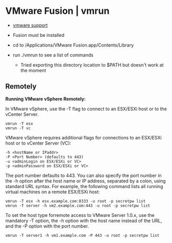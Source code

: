 # VMware Fusion | vmrun

- [vmware support](https://www.vmware.com/support/developer/vix-api/vix112_vmrun_command.pdf)

*   Fusion must be installed

*   cd to /Applications/VMware Fusion.app/Contents/Library

*   run ./vmrun to see a list of commands

    *   Tried exporting this directory location to $PATH but doesn't work at the
    moment

## Remotely

**Running VMware vSphere Remotely:**

In VMware vSphere, use the -T flag to connect to an ESX/ESXi host or to the
vCenter Server.

    vmrun -T esx
    vmrun -T vc

VMware vSphere requires additional flags for connections to an ESX/ESXi host
or to vCenter Server (VC):

    -h <hostName or IPaddr>
    -P <Port Number> (defaults to 443)
    -u <adminLogin on ESX/ESXi or VC>
    -p <adminPassword on ESX/ESXi or VC>

The port number defaults to 443. You can also specify the port number in the -h
option after the host name or IP address, separated by a colon, using standard
URL syntax. For example, the following command lists all running virtual
machines on a remote ESX/ESXi host:

    vmrun -T esx -h esx.example.com:8333 -u root -p secretpw list
    vmrun -T server -h vm2.example.com:443 -u root -p secretpw list

To set the host type forremote access to VMware Server 1.0.x, use the mandatory
-T option, the -h option with the host name instead of the URL, and the -P
option with the port number.

    vmrun -T server1 -h vm1.example.com -P 443 -u root -p secretpw list
